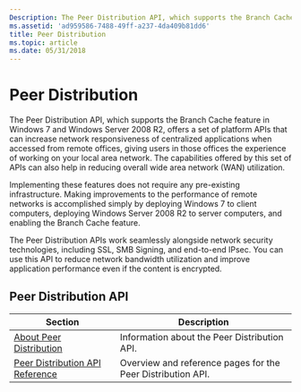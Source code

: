 ```yaml
---
Description: The Peer Distribution API, which supports the Branch Cache feature in Windows 7 and Windows Server 2008 R2, offers a set of platform APIs that can increase network responsiveness of centralized applications when accessed from remote offices, giving users in those offices the experience of working on your local area network. The capabilities offered by this set of APIs can also help in reducing overall wide area network (WAN) utilization.
ms.assetid: 'ad959586-7488-49ff-a237-4da409b81dd6'
title: Peer Distribution
ms.topic: article
ms.date: 05/31/2018
---
```


# Peer Distribution

The Peer Distribution API, which supports the Branch Cache feature in Windows 7 and Windows Server 2008 R2, offers a set of platform APIs that can increase network responsiveness of centralized applications when accessed from remote offices, giving users in those offices the experience of working on your local area network. The capabilities offered by this set of APIs can also help in reducing overall wide area network (WAN) utilization.

Implementing these features does not require any pre-existing infrastructure. Making improvements to the performance of remote networks is accomplished simply by deploying Windows 7 to client computers, deploying Windows Server 2008 R2 to server computers, and enabling the Branch Cache feature.

The Peer Distribution APIs work seamlessly alongside network security technologies, including SSL, SMB Signing, and end-to-end IPsec. You can use this API to reduce network bandwidth utilization and improve application performance even if the content is encrypted.

## Peer Distribution API



| Section                                                                | Description                                                 |
|------------------------------------------------------------------------|-------------------------------------------------------------|
| [About Peer Distribution](about-peer-distribution.md)                 | Information about the Peer Distribution API.                |
| [Peer Distribution API Reference](peer-distribution-api-reference.md) | Overview and reference pages for the Peer Distribution API. |



 

 

 



